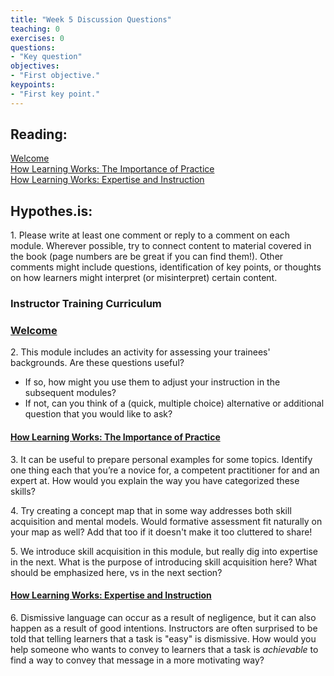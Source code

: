 ```yaml
---	
title: "Week 5 Discussion Questions"	
teaching: 0	
exercises: 0	
questions:	
- "Key question"	
objectives:	
- "First objective."	
keypoints:	
- "First key point."	
---
```

## Reading:
[Welcome](https://carpentries.github.io/instructor-training/01-welcome/)  
[How Learning Works: The Importance of Practice](https://carpentries.github.io/instructor-training/02-practice-learning/)  
[How Learning Works: Expertise and Instruction](https://carpentries.github.io/instructor-training/03-expertise/)

## Hypothes.is: 
1\. Please write at least one comment or reply to a comment on each module. Wherever possible, try to connect content to material covered in the book (page numbers are be great if you can find them!). Other comments might include questions, identification of key points, or thoughts on how learners might interpret (or misinterpret) certain content.

### Instructor Training Curriculum
### [Welcome](https://carpentries.github.io/instructor-training/01-welcome/)

2\. This module includes an activity for assessing your trainees' backgrounds. Are these questions useful?
- If so, how might you use them to adjust your instruction in the subsequent modules?
- If not, can you think of a (quick, multiple choice) alternative or additional question that you would like to ask?

#### [How Learning Works: The Importance of Practice](https://carpentries.github.io/instructor-training/02-practice-learning/) 

3\. It can be useful to prepare personal examples for some topics. Identify one thing each that you’re a novice for, a competent practitioner for and an expert at. How would you explain the way you have categorized these skills?

4\. Try creating a concept map that in some way addresses both skill acquisition and mental models. Would formative assessment fit naturally on your map as well? Add that too if it doesn't make it too cluttered to share!
    
5\. We introduce skill acquisition in this module, but really dig into expertise in the next. What is the purpose of introducing skill acquisition here? What should be emphasized here, vs in the next section?
    

#### [How Learning Works: Expertise and Instruction](https://carpentries.github.io/instructor-training/03-expertise/)
6\. Dismissive language can occur as a result of negligence, but it can also happen as a result of good intentions.
Instructors are often surprised to be told that telling learners that a task is "easy" is dismissive.
How would you help someone who wants to convey to learners that a task is *achievable* to find a way to convey that message in a more motivating way?


